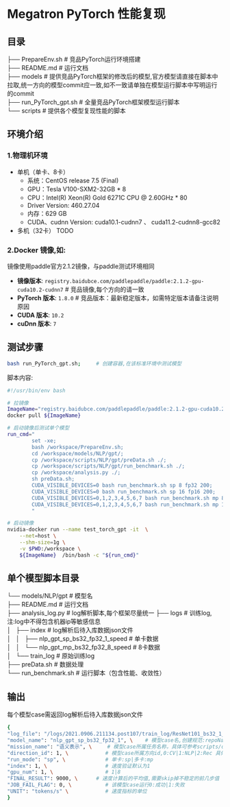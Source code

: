 # Megatron PyTorch 性能复现
## 目录 

├── PrepareEnv.sh   # 竞品PyTorch运行环境搭建  
├── README.md       # 运行文档  
├── models          # 提供竞品PyTorch框架的修改后的模型,官方模型请直接在脚本中拉取,统一方向的模型commit应一致,如不一致请单独在模型运行脚本中写明运行的commit  
├── run_PyTorch_gpt.sh  # 全量竞品PyTorch框架模型运行脚本  
└── scripts         # 提供各个模型复现性能的脚本  
## 环境介绍
### 1.物理机环境
- 单机（单卡、8卡）
  - 系统：CentOS release 7.5 (Final)
  - GPU：Tesla V100-SXM2-32GB * 8
  - CPU：Intel(R) Xeon(R) Gold 6271C CPU @ 2.60GHz * 80
  - Driver Version: 460.27.04
  - 内存：629 GB
  - CUDA、cudnn Version: cuda10.1-cudnn7 、 cuda11.2-cudnn8-gcc82
- 多机（32卡） TODO

### 2.Docker 镜像,如:

镜像使用paddle官方2.1.2镜像，与paddle测试环境相同

- **镜像版本**: `registry.baidubce.com/paddlepaddle/paddle:2.1.2-gpu-cuda10.2-cudnn7`   # 竞品镜像,每个方向的请一致
- **PyTorch 版本**: `1.8.0`  # 竞品版本：最新稳定版本，如需特定版本请备注说明原因  
- **CUDA 版本**: `10.2`
- **cuDnn 版本**: `7`

## 测试步骤
```bash
bash run_PyTorch_gpt.sh;     # 创建容器,在该标准环境中测试模型   
```
脚本内容:
```bash
#!/usr/bin/env bash

# 拉镜像
ImageName="registry.baidubce.com/paddlepaddle/paddle:2.1.2-gpu-cuda10.2-cudnn7"
docker pull ${ImageName}

# 启动镜像后测试单个模型
run_cmd="
        set -xe;
        bash /workspace/PrepareEnv.sh;
        cd /workspace/models/NLP/gpt/;
        cp /workspace/scripts/NLP/gpt/preData.sh ./;
        cp /workspace/scripts/NLP/gpt/run_benchmark.sh ./;
        cp /workspace/analysis.py ./;
        sh preData.sh;
        CUDA_VISIBLE_DEVICES=0 bash run_benchmark.sh sp 8 fp32 200;
        CUDA_VISIBLE_DEVICES=0 bash run_benchmark.sh sp 16 fp16 200;
        CUDA_VISIBLE_DEVICES=0,1,2,3,4,5,6,7 bash run_benchmark.sh mp 8 fp32 200;
        CUDA_VISIBLE_DEVICES=0,1,2,3,4,5,6,7 bash run_benchmark.sh mp 16 fp16 200;
        "

# 启动镜像
nvidia-docker run --name test_torch_gpt -it  \
    --net=host \
    --shm-size=1g \
    -v $PWD:/workspace \
    ${ImageName}  /bin/bash -c "${run_cmd}"

```
## 单个模型脚本目录

└── models/NLP/gpt              # 模型名  
    ├── README.md              # 运行文档  
    ├── analysis_log.py        # log解析脚本,每个框架尽量统一 
    ├── logs                   # 训练log,注:log中不得包含机器ip等敏感信息  
    │   ├── index              # log解析后待入库数据json文件   
    │   │   ├── nlp_gpt_sp_bs32_fp32_1_speed  # 单卡数据  
    │   │   └── nlp_gpt_mp_bs32_fp32_8_speed  # 8卡数据  
    │   └── train_log          # 原始训练log  
    ├── preData.sh             # 数据处理  
    └── run_benchmark.sh       # 运行脚本（包含性能、收敛性）  

## 输出

每个模型case需返回log解析后待入库数据json文件

```bash
{
"log_file": "/logs/2021.0906.211134.post107/train_log/ResNet101_bs32_1_1_sp", \    # log 目录,创建规范见PrepareEnv.sh 
"model_name": "nlp_gpt_sp_bs32_fp32_1", \    # 模型case名,创建规范:repoName_模型名_bs${bs_item}_${fp_item} 如:clas_MobileNetv1_bs32_fp32
"mission_name": "语义表示", \     # 模型case所属任务名称，具体可参考scripts/config.ini      
"direction_id": 1, \            # 模型case所属方向id,0:CV|1:NLP|2:Rec 具体可参考benchmark/scripts/config.ini    
"run_mode": "sp", \             # 单卡:sp|多卡:mp
"index": 1, \                   # 速度验证默认为1
"gpu_num": 1, \                 # 1|8
"FINAL_RESULT": 9000, \      # 速度计算后的平均值,需要skip掉不稳定的前几步值
"JOB_FAIL_FLAG": 0, \           # 该模型case运行0:成功|1:失败
"UNIT": "tokens/s" \            # 速度指标的单位 
}

```

